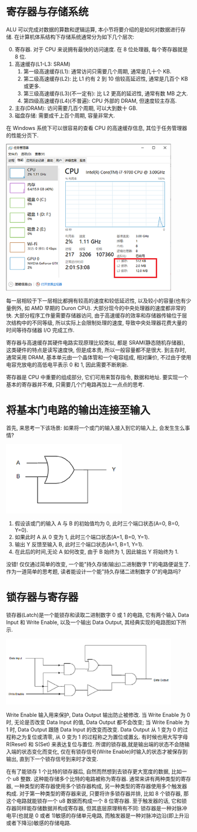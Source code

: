 # 寄存器与存储系统

ALU 可以完成对数据的算数和逻辑运算, 本小节将要介绍的是如何对数据进行存储. 在计算机体系结构下存储系统通常分为如下几个层次:

0. 寄存器. 对于 CPU 来说拥有最快的访问速度. 在 8 位处理器, 每个寄存器就是 8 位.
0. 高速缓存(L1-L3: SRAM)
    1. 第一级高速缓存(L1): 通常访问只需要几个周期, 通常是几十个 KB.
    2. 第二级高速缓存(L2): 比 L1 约有 2 到 10 倍较高延迟性, 通常是几百个 KB 或更多.
    3. 第三级高速缓存(L3)(不一定有): 比 L2 更高的延迟性, 通常有数 MB 之大.
    4. 第四级高速缓存(L4)(不普遍): CPU 外部的 DRAM, 但速度较主存高.
0. 主存(DRAM): 访问需要几百个周期, 可以大到数十 GB.
0. 磁盘存储: 需要成千上百个周期, 容量非常大.

在 Windows 系统下可以很容易的查看 CPU 的高速缓存信息, 其位于任务管理器的性能分页下.

![img](/img/gameboy/cpu/register/windows_sram.png)

每一层相较于下一层相比都拥有较高的速度和较低延迟性, 以及较小的容量(也有少量例外, 如 AMD 早期的 Duron CPU). 大部分现今的中央处理器的速度都非常的快. 大部分程序工作量需要存储器访问, 由于高速缓存的效率和存储器传输位于层次结构中的不同等级, 所以实际上会限制处理的速度, 导致中央处理器花费大量的时间等待存储器 I/O 完成工作.

寄存器与高速缓存其硬件电路实现原理比较类似, 都是 SRAM(静态随机存储器), 这类硬件的特点是读写速度快, 但是成本贵, 所以一般容量都不是很大. 到主存时, 通常采用 DRAM, 基本单元由一个晶体管和一个电容组成, 相对廉价, 不过由于使用电容充放电的高低电平表示 0 和 1, 因此需要不断刷新.

寄存器是 CPU 中重要的组成部分, 它们可用来暂存指令, 数据和地址. 要实现一个基本的寄存器并不难, 只需要几个门电路再加上一点点的思考.

# 将基本门电路的输出连接至输入

首先, 来思考一下该场景: 如果将一个或门的输入接入到它的输入上, 会发生生么事情?

![img](/img/gameboy/cpu/register/or.png)

1. 假设该或门的输入 A 与 B 的初始值均为 0, 此时三个端口状态(A=0, B=0, Y=0).
2. 如果此时 A 从 0 变为 1, 此时三个端口状态(A=1, B=0, Y=1).
3. 输出 Y 反馈至输入 B, 此时三个端口状态(A=1, B=1, Y=1).
4. 在此后的时间,无论 A 如何改变, 由于 B 始终为 1, 因此输出 Y 将始终为 1.

没错! 仅仅通过简单的改变, 一个能"持久存储(输出)二进制数字 1"的电路便诞生了. 作为一道简单的思考题, 读者能设计一个能"持久存储二进制数字 0"的电路吗?

# 锁存器与寄存器

锁存器(Latch)是一个能锁存和读取二进制数字 0 或 1 的电路, 它有两个输入 Data Input 和 Write Enable, 以及一个输出 Data Output, 其经典实现的电路图如下所示.

![img](/img/gameboy/cpu/register/latch.png)

Write Enable 输入用来保护, Data Output 输出防止被修改. 当 Write Enable 为 0 时, 无论是否改变 Data Input 的值, Data Output 都不会改变; 当 Write Enable 为 1 时, Data Output 跟随 Data Input 的改变而改变. Data Output 从 1 变为 0 的过程称之为复位或清零, 从 0 变为 1 的过程称之为置位或置幺. 有时候也用大写字母 R(Reset) 和 S(Set) 来表达复位与置位. 所谓的锁存器,就是输出端的状态不会随输入端的状态变化而变化, 仅在有锁存信号(Write Enable)时输入的状态才被保存到输出, 直到下一个锁存信号到来时才改变.

在有了能锁存 1 个比特的锁存器后, 自然而然想到去锁存更大宽度的数据, 比如一个 u8 整数. 这种能存储多个比特的电路被称为寄存器. 通常来讲有两种类型的寄存器, 一种类型的寄存器使用多个锁存器构成, 另一种类型的寄存器使用多个触发器构成. 对于第一种类型的寄存器来说, 只要将许多锁存器并排, 比如 8 个锁存器, 那这个电路就能锁存一个 u8 数据而构成一个 8 位寄存器. 至于触发器的话, 它和锁存器同样能存储数据并构成寄存器, 但其底层原理稍有不同: 锁存器是一种对脉冲电平(也就是 0 或者 1)敏感的存储单元电路, 而触发器是一种对脉冲边沿(即上升沿或者下降沿)敏感的存储电路.
